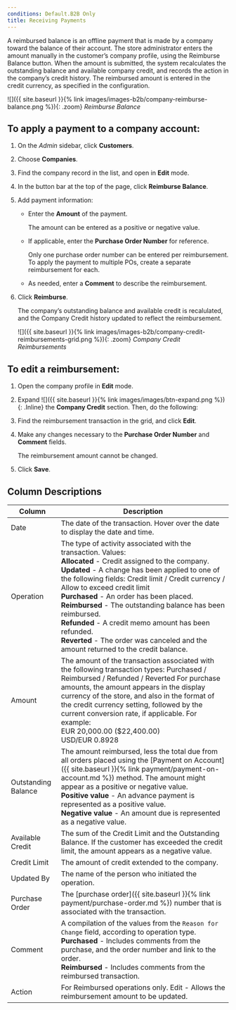 ```yaml
---
conditions: Default.B2B Only
title: Receiving Payments
---
```


A reimbursed balance is an offline payment that is made by a company toward the balance of their account. The store administrator enters the amount manually in the customer’s company profile, using the Reimburse Balance button. When the amount is submitted, the system recalculates the outstanding balance and available company credit, and records the action in the company’s credit history. The reimbursed amount is entered in the credit currency, as specified in the configuration.

![]({{ site.baseurl }}{% link images/images-b2b/company-reimburse-balance.png %}){: .zoom}
_Reimburse Balance_

## To apply a payment to a company account:

1. On the _Admin_ sidebar, click **Customers**.

1. Choose **Companies**.

1. Find the company record in the list, and open in **Edit** mode.

1. In the button bar at the top of the page, click **Reimburse Balance**.

1. Add payment information:

   - Enter the **Amount** of the payment.

      The amount can be entered as a positive or negative value.

   - If applicable, enter the **Purchase Order Number** for reference.

      Only one purchase order number can be entered per reimbursement. To apply the payment to multiple POs, create a separate reimbursement for each.

   - As needed, enter a **Comment** to describe the reimbursement.

1. Click **Reimburse**.

   The company’s outstanding balance and available credit is recalulated, and the Company Credit history updated to reflect the reimbursement.

   ![]({{ site.baseurl }}{% link images/images-b2b/company-credit-reimbursements-grid.png %}){: .zoom}
   _Company Credit Reimbursements_

## To edit a reimbursement:

1. Open the company profile in **Edit** mode.

1. Expand ![]({{ site.baseurl }}{% link images/images/btn-expand.png %}){: .Inline} the **Company Credit** section. Then, do the following:

1. Find the reimbursement transaction in the grid, and click **Edit**.

1. Make any changes necessary to the **Purchase Order Number** and **Comment** fields.

   The reimbursement amount cannot be changed.

1. Click **Save**.

## Column Descriptions

|Column|Description|
|--- |--- |
|Date|The date of the transaction. Hover over the date to display the date and time.|
|Operation|The type of activity associated with the transaction. Values: <br/>**Allocated** - Credit assigned to the company. <br/>**Updated** - A change has been applied to one of the following fields: Credit limit / Credit currency / Allow to exceed credit limit <br/>**Purchased** - An order has been placed. <br/>**Reimbursed** - The outstanding balance has been reimbursed. <br/>**Refunded** - A credit memo amount has been refunded. <br/>**Reverted** - The order was canceled and the amount returned to the credit balance.|
|Amount|The amount of the transaction associated with the following transaction types: Purchased / Reimbursed / Refunded / Reverted For purchase amounts, the amount appears in the display currency of the store, and also in the format of the credit currency setting, followed by the current conversion rate, if applicable. For example: <br/>EUR 20,000.00 ($22,400.00) <br/>USD/EUR 0.8928|
|Outstanding Balance|The amount reimbursed, less the total due from all orders placed using the [Payment on Account]({{ site.baseurl }}{% link payment/payment-on-account.md %}) method. The amount might appear as a positive or negative value. <br/>**Positive value** - An advance payment is represented as a positive value.  <br/>**Negative value** - An amount due is represented as a negative value.|
|Available Credit|The sum of the Credit Limit and the Outstanding Balance. If the customer has exceeded the credit limit, the amount appears as a negative value.|
|Credit Limit|The amount of credit extended to the company.|
|Updated By|The name of the person who initiated the operation.|
|Purchase Order|The [purchase order]({{ site.baseurl }}{% link payment/purchase-order.md %}) number that is associated with the transaction.|
|Comment|A compilation of the values from the `Reason for Change` field, according to operation type. <br/>**Purchased** - Includes comments from the purchase, and the order number and link to the order. <br/>**Reimbursed** - Includes comments from the reimbursed transaction.|
|Action|For Reimbursed operations only. <span class="btn">Edit</span> - Allows the reimbursement amount to be updated.|
